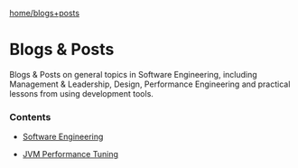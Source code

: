 
[home/](../)[blogs+posts](./)

# Blogs & Posts

Blogs & Posts on general topics in Software Engineering, including Management & Leadership, Design, Performance Engineering and practical lessons from using development tools.

### Contents

* [Software Engineering](./software-engineering/)

* [JVM Performance Tuning](jvm-performance-tuning/)


